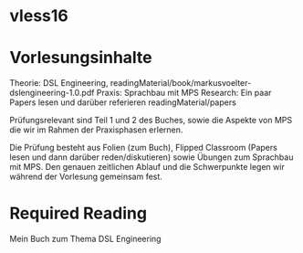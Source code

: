 # vless16

Vorlesungsinhalte
======================================================
Theorie:  DSL Engineering, 
          readingMaterial/book/markusvoelter-dslengineering-1.0.pdf
Praxis:   Sprachbau mit MPS
Research: Ein paar Papers lesen und darüber referieren
          readingMaterial/papers

Prüfungsrelevant sind Teil 1 und 2 des Buches, sowie die Aspekte von MPS
die wir im Rahmen der Praxisphasen erlernen.

Die Prüfung besteht aus Folien (zum Buch), Flipped Classroom (Papers
lesen und dann darüber reden/diskutieren) sowie Übungen zum Sprachbau
mit MPS. Den genauen zeitlichen Ablauf und die Schwerpunkte legen wir
während der Vorlesung gemeinsam fest.

Required Reading
================================
Mein Buch zum Thema DSL Engineering 

